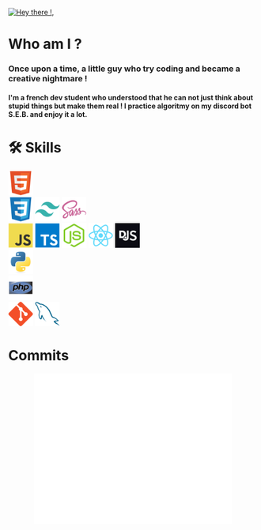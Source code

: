 [![Hey there !, ](https://pimp-my-readme-next.vercel.app/api/wavy-banner?subtitle=You%20found%20me%20%21&title=Aldric%20Vendas)](https://pimp-my-readme-next.vercel.app)

# Who am I ?
### Once upon a time, a little guy who try coding and became a creative nightmare !
#### I'm a french dev student who understood that he can not just think about stupid things but make them real ! I practice algoritmy on my discord bot S.E.B. and enjoy it a lot.

# 🛠 Skills
<div align="left">
    <a href="https://developer.mozilla.org/en-US/docs/Web/HTML"><img src="assets/html.svg" width="50" /></a>
    <br />
    <a href="https://developer.mozilla.org/fr/docs/Web/CSS"><img src="assets/css.svg" width="50" /></a>
    <a href="https://v2.tailwindcss.com/docs"><img src="assets/tailwind.svg" width="50" /></a>
    <a href="https://sass-lang.com/documentation/"><img src="assets/sass.svg" width="50" /></a>
    <br />
    <a href="https://developer.mozilla.org/en-US/docs/Web/JavaScript"><img src="assets/javascript.svg" width="50" /></a>
    <a href="https://www.typescriptlang.org"><img src="assets/ts.svg" width="50" /></a>
    <a href="https://nodejs.org/api/"><img src="assets/nodejs.svg" width="50" /></a>
    <a href="https://react.dev"><img src="assets/react.svg" width="50" /></a>
    <a href="https://discordjs.guide/"><img src="assets/discordjs.svg" width="50" /></a>
    <br />
    <a href="https://www.w3schools.com/python/"><img src="assets/python.svg" width="50" /></a>
    <br />
    <a href="https://www.php.net/manual/index.php"><img src="assets/php.svg" width="50" /></a>
    <br />
    <a href="https://git-scm.com"><img src="assets/git.svg" width="50" /></a>
    <a href="https://dev.mysql.com"><img src="assets/sql.svg" width="50" /></a>
</div>

# Commits
<div align="center">
    <img src="/github-metrics.svg" alt="Metrics" width="400">
</div>